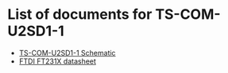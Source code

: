 # List of documents for TS-COM-U2SD1-1
- [TS-COM-U2SD1-1 Schematic](TS-COM-U2SD1-1_SCH.pdf)
- [FTDI FT231X datasheet](https://ftdichip.com/wp-content/uploads/2020/08/DS_FT231X.pdf)
